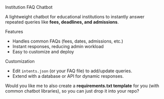Institution FAQ Chatbot

A lightweight chatbot for educational institutions to instantly answer repeated queries like **fees, deadlines, and admissions**.

Features

* Handles common FAQs (fees, dates, admissions, etc.)
* Instant responses, reducing admin workload
* Easy to customize and deploy

Customization

* Edit `intents.json` (or your FAQ file) to add/update queries.
* Extend with a database or API for dynamic responses.


Would you like me to also create a **requirements.txt template** for you (with common chatbot libraries), so you can just drop it into your repo?
